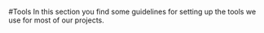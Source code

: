 #Tools
In this section you find some guidelines for setting up the tools we use for most of our projects.
